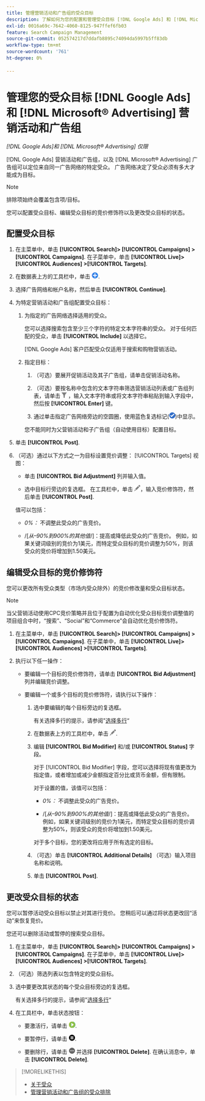 ```yaml
---
title: 管理营销活动和广告组的受众目标
description: 了解如何为您的配置和管理受众目标 [!DNL Google Ads] 和 [!DNL Microsoft® Advertising] 营销活动和广告组。
exl-id: 0016a69c-7642-4060-8125-947ffef6fb03
feature: Search Campaign Management
source-git-commit: 052574217d7ddafb8895c74094da5997b5ff83db
workflow-type: tm+mt
source-wordcount: '761'
ht-degree: 0%

---
```


# 管理您的受众目标 [!DNL Google Ads] 和 [!DNL Microsoft® Advertising] 营销活动和广告组

*[!DNL Google Ads]和 [!DNL Microsoft® Advertising] 仅限*

[!DNL Google Ads] 营销活动和广告组，以及 [!DNL Microsoft® Advertising] 广告组可以定位来自同一广告网络的特定受众。 广告网络决定了受众必须有多大才能成为目标。

>[!NOTE]
>
>排除项始终会覆盖包含项/目标。

您可以配置受众目标、编辑受众目标的竞价修饰符以及更改受众目标的状态。

## 配置受众目标

1. 在主菜单中，单击 **[!UICONTROL Search]> [!UICONTROL Campaigns] >[!UICONTROL Campaigns]**. 在子菜单中，单击 **[!UICONTROL Live]> [!UICONTROL Audiences] >[!UICONTROL Targets]**.

1. 在数据表上方的工具栏中，单击 ![创建](/help/search-social-commerce/assets/add.png "创建").

1. 选择广告网络和帐户名称，然后单击 **[!UICONTROL Continue]**.

1. 为特定营销活动和广告组配置受众目标：

   1. 为指定的广告网络选择适用的受众。

      您可以选择搜索包含至少三个字符的特定文本字符串的受众。 对于任何匹配的受众，单击 **[!UICONTROL Include]** 以选择它。

      [!DNL Google Ads] 客户匹配受众仅适用于搜索和购物营销活动。

   1. 指定目标：

      1. （可选）要展开促销活动及其子广告组，请单击促销活动名称。

      1. （可选）要按名称中包含的文本字符串筛选营销活动列表或广告组列表，请单击 ![筛选](/help/search-social-commerce/assets/filter.png "筛选") ，输入文本字符串或将文本字符串粘贴到输入字段中，然后按 **[!UICONTROL Enter]** 键。

      1. 通过单击指定广告网络旁边的空圆圈，使用蓝色复选标记(![选择](/help/search-social-commerce/assets/include.png "选择"))中显示。

      您不能同时为父营销活动和子广告组（自动使用目标）配置目标。

1. 单击 **[!UICONTROL Post]**.

1. （可选）通过以下方式之一为目标设置竞价调整： [!UICONTROL Targets] 视图：

   * 单击 **[!UICONTROL Bid Adjustment]** 列并输入值。

   * 选中目标行旁边的复选框。 在工具栏中，单击 ![编辑](/help/search-social-commerce/assets/edit.png "编辑")，输入竞价修饰符，然后单击 **[!UICONTROL Post]**.

   值可以包括：

   * *0%：* 不调整此受众的广告竞价。

   * /[*从–90%到900%的其他值*/]：提高或降低此受众的广告竞价。 例如，如果关键词级别的竞价为1美元，而特定受众目标的竞价调整为50%，则该受众的竞价将增加到1.50美元。

## 编辑受众目标的竞价修饰符

您可以更改所有受众类型（市场内受众除外）的竞价修改量和受众目标状态。

>[!NOTE]
>
>当父营销活动使用CPC竞价策略并且位于配置为自动优化受众目标竞价调整值的项目组合中时，“搜索”、“Social”和“Commerce”会自动优化竞价修饰符。

1. 在主菜单中，单击 **[!UICONTROL Search]> [!UICONTROL Campaigns] >[!UICONTROL Campaigns]**. 在子菜单中，单击 **[!UICONTROL Live]> [!UICONTROL Audiences] >[!UICONTROL Targets]**.

1. 执行以下任一操作：

   * 要编辑一个目标的竞价修饰符，请单击 **[!UICONTROL Bid Adjustment]** 列并编辑竞价调整。

   * 要编辑一个或多个目标的竞价修饰符，请执行以下操作：

      1. 选中要编辑的每个目标旁边的复选框。

         有关选择多行的提示，请参阅&quot;[选择多行](/help/search-social-commerce/common-tasks/navigation-editing-selection/multiple-rows-select.md)“

      1. 在数据表上方的工具栏中，单击 ![编辑](/help/search-social-commerce/assets/edit.png "编辑").

      1. 编辑 **[!UICONTROL Bid Modifier]** 和/或 **[!UICONTROL Status]** 字段。

         对于 [!UICONTROL Bid Modifier] 字段，您可以选择将现有值更改为指定值，或者增加或减少金额指定百分比或货币金额，但有限制。

         对于设置的值，该值可以包括：

         * *0%：* 不调整此受众的广告竞价。

         * /[*从–90%到900%的其他值*/]：提高或降低此受众的广告竞价。 例如，如果关键词级别的竞价为1美元，而特定受众目标的竞价调整为50%，则该受众的竞价将增加到1.50美元。

         对于多个目标，您的更改将应用于所有选定的目标。

      1. （可选）单击 **[!UICONTROL Additional Details]** （可选）输入项目名称和说明。

      1. 单击 **[!UICONTROL Post]**.

## 更改受众目标的状态

您可以暂停活动受众目标以禁止对其进行竞价。 您稍后可以通过将状态更改回“活动”来恢复竞价。

您还可以删除活动或暂停的搜索受众目标。

1. 在主菜单中，单击 **[!UICONTROL Search]> [!UICONTROL Campaigns] >[!UICONTROL Campaigns]**. 在子菜单中，单击 **[!UICONTROL Live]> [!UICONTROL Audiences] >[!UICONTROL Targets]**.

1. （可选）筛选列表以包含特定的受众目标。

1. 选中要更改其状态的每个受众目标旁边的复选框。

   有关选择多行的提示，请参阅&quot;[选择多行](/help/search-social-commerce/common-tasks/navigation-editing-selection/multiple-rows-select.md)“

1. 在工具栏中，单击状态按钮：

   * 要激活行，请单击 ![激活](/help/search-social-commerce/assets/activate.png "激活").

   * 要暂停行，请单击 ![暂停](/help/search-social-commerce/assets/pause.png "暂停").

   * 要删除行，请单击 ![更多操作](/help/search-social-commerce/assets/more.png "更多操作") 并选择 **[!UICONTROL Delete]**. 在确认消息中，单击 **[!UICONTROL Delete]**.

>[!MORELIKETHIS]
>
>* [关于受众](audience-about.md)
>* [管理营销活动和广告组的受众排除](/help/search-social-commerce/campaign-management/campaigns/audience-exclusions-manage.md)
